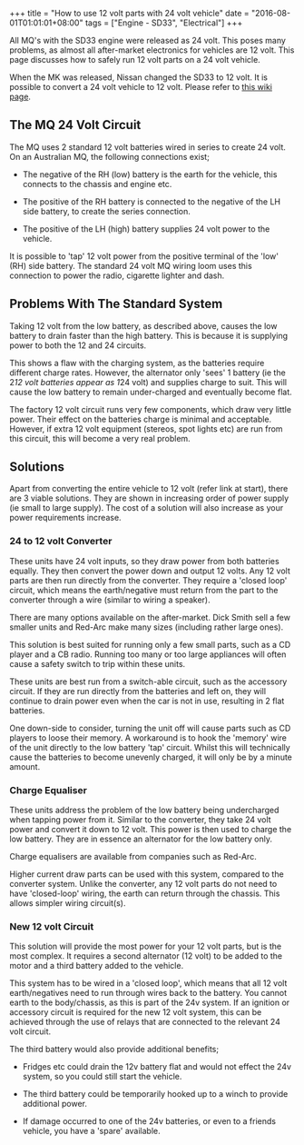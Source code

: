 +++
title = "How to use 12 volt parts with 24 volt vehicle"
date = "2016-08-01T01:01:01+08:00"
tags = ["Engine - SD33", "Electrical"]
+++

All MQ's with the SD33 engine were released as 24 volt. This poses many problems, as almost all after-market electronics for vehicles are 12 volt. This page discusses how to safely run 12 volt parts on a 24 volt vehicle.

When the MK was released, Nissan changed the SD33 to 12 volt. It is possible to convert a 24 volt vehicle to 12 volt. Please refer to [this wiki page][Wiki: convert 24 to 12].

## The MQ 24 Volt Circuit

The MQ uses 2 standard 12 volt batteries wired in series to create 24 volt. On an Australian MQ, the following connections exist;

*   The negative of the RH (low) battery is the earth for the vehicle, this connects to the chassis and engine etc.

*   The positive of the RH battery is connected to the negative of the LH side battery, to create the series connection.

*   The positive of the LH (high) battery supplies 24 volt power to the vehicle.

It is possible to 'tap' 12 volt power from the positive terminal of the 'low' (RH) side battery. The standard 24 volt MQ wiring loom uses this connection to power the radio, cigarette lighter and dash.

## Problems With The Standard System

Taking 12 volt from the low battery, as described above, causes the low battery to drain faster than the high battery. This is because it is supplying power to both the 12 and 24 circuits.

This shows a flaw with the charging system, as the batteries require different charge rates. However, the alternator only 'sees' 1 battery (ie the 2*12 volt batteries appear as 1*24 volt) and supplies charge to suit. This will cause the low battery to remain under-charged and eventually become flat.

The factory 12 volt circuit runs very few components, which draw very little power. Their effect on the batteries charge is minimal and acceptable. However, if extra 12 volt equipment (stereos, spot lights etc) are run from this circuit, this will become a very real problem.

## Solutions

Apart from converting the entire vehicle to 12 volt (refer link at start), there are 3 viable solutions. They are shown in increasing order of power supply (ie small to large supply). The cost of a solution will also increase as your power requirements increase.

### 24 to 12 volt Converter

These units have 24 volt inputs, so they draw power from both batteries equally. They then convert the power down and output 12 volts. Any 12 volt parts are then run directly from the converter. They require a 'closed loop' circuit, which means the earth/negative must return from the part to the converter through a wire (similar to wiring a speaker).

There are many options available on the after-market. Dick Smith sell a few smaller units and Red-Arc make many sizes (including rather large ones).

This solution is best suited for running only a few small parts, such as a CD player and a CB radio. Running too many or too large appliances will often cause a safety switch to trip within these units.

These units are best run from a switch-able circuit, such as the accessory circuit. If they are run directly from the batteries and left on, they will continue to drain power even when the car is not in use, resulting in 2 flat batteries.

One down-side to consider, turning the unit off will cause parts such as CD players to loose their memory. A workaround is to hook the 'memory' wire of the unit directly to the low battery 'tap' circuit. Whilst this will technically cause the batteries to become unevenly charged, it will only be by a minute amount.

### Charge Equaliser

These units address the problem of the low battery being undercharged when tapping power from it. Similar to the converter, they take 24 volt power and convert it down to 12 volt. This power is then used to charge the low battery. They are in essence an alternator for the low battery only.

Charge equalisers are available from companies such as Red-Arc.

Higher current draw parts can be used with this system, compared to the converter system. Unlike the converter, any 12 volt parts do not need to have 'closed-loop' wiring, the earth can return through the chassis. This allows simpler wiring circuit(s).

### New 12 volt Circuit

This solution will provide the most power for your 12 volt parts, but is the most complex. It requires a second alternator (12 volt) to be added to the motor and a third battery added to the vehicle.

This system has to be wired in a 'closed loop', which means that all 12 volt earth/negatives need to run through wires back to the battery. You cannot earth to the body/chassis, as this is part of the 24v system. If an ignition or accessory circuit is required for the new 12 volt system, this can be achieved through the use of relays that are connected to the relevant 24 volt circuit.

The third battery would also provide additional benefits;

*   Fridges etc could drain the 12v battery flat and would not effect the 24v system, so you could still start the vehicle.

*   The third battery could be temporarily hooked up to a winch to provide additional power.

*   If damage occurred to one of the 24v batteries, or even to a friends vehicle, you have a 'spare' available.


[Wiki: convert 24 to 12]: /wiki/engine-sd33/convert-24-to-12-volts
